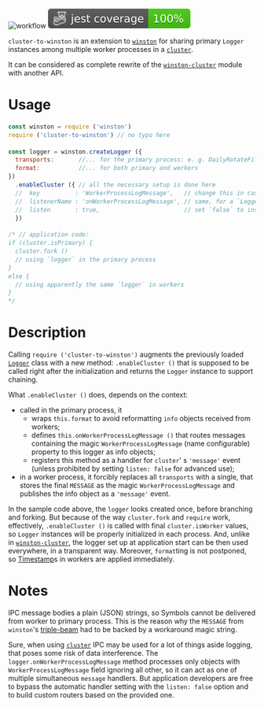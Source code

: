 ![workflow](https://github.com/do-/node-cluster-to-winston/actions/workflows/main.yml/badge.svg)
![Jest coverage](./badges/coverage-jest%20coverage.svg)

`cluster-to-winston` is an extension to [`winston`](https://www.npmjs.com/package/winston) for sharing primary `Logger` instances among multiple worker processes in a [`cluster`](https://nodejs.org/docs/latest/api/cluster.html).

It can be considered as complete rewrite of the [`winston-cluster`](https://www.npmjs.com/package/winston-cluster) module with another API.

# Usage
```js
const winston = require ('winston')
require ('cluster-to-winston') // no typo here

const logger = winston.createLogger ({
  transports:       //... for the primary process: e. g. DailyRotateFile
  format:           //... for both primary and workers
})
  .enableCluster ({ // all the necessary setup is done here
  //  key          : 'WorkerProcessLogMessage',   // change this in case of collision
  //  listenerName : 'onWorkerProcessLogMessage', // same, for a `Logger` property
  //  listen       : true,                        // set `false` to install listeners manually
  })

/* // application code:
if (cluster.isPrimary) {
  cluster.fork ()
  // using `logger` in the primary process
}
else {
  // using apparently the same `logger` in workers
}
*/
```
# Description

Calling `require ('cluster-to-winston')` augments the previously loaded [`Logger`](https://github.com/winstonjs/winston/blob/master/lib/winston/logger.js) class with a new method: `.enableCluster ()` that is supposed to be called right after the initialization and returns the `Logger` instance to support chaining.

What `.enableCluster ()` does, depends on the context:
* called in the primary process, it 
  * wraps `this.format` to avoid reformatting `info` objects received from workers;
  * defines `this.onWorkerProcessLogMessage ()` that routes messages containing the magic `WorkerProcessLogMessage` (name configurable) property to this logger as info objects;
  * registers this method as a handler for `cluster`' s `'message'` event (unless prohibited by setting `listen: false` for advanced use);
* in a worker process, it forcibly replaces all `transports` with a single, that stores the final `MESSAGE` as the magic `WorkerProcessLogMessage` and publishes the info object as a `'message'` event.

In the sample code above, the `logger` looks created once, before branching and forking. But because of the way `cluster.fork` and `require` work, effectively, `.enableCluster ()` is called with final `cluster.isWorker` values, so `Logger` instances will be properly initialized in each process. And, unlike in [`winston-cluster`](https://www.npmjs.com/package/winston-cluster), the logger set up at application start can be then used everywhere, in a transparent way. Moreover, `format`ting is not postponed, so [Timestamp](https://github.com/winstonjs/logform?tab=readme-ov-file#timestamp)s in workers are applied immediately.

# Notes

IPC message bodies a plain (JSON) strings, so Symbols cannot be delivered from worker to primary process. This is the reason why the `MESSAGE` from `winston`'s [triple-beam](https://www.npmjs.com/package/triple-beam) had to be backed by a workaround magic string.

Sure, when using [`cluster`](https://nodejs.org/docs/latest/api/cluster.html) IPC may be used for a lot of things aside logging, that poses some risk of data interference. The `logger.onWorkerProcessLogMessage` method processes only objects with `WorkerProcessLogMessage` field ignoring all other, so it can act as one of multiple simultaneous `message` handlers. But application developers are free to bypass the automatic handler setting with the `listen: false` option and to build custom routers based on the provided one.
